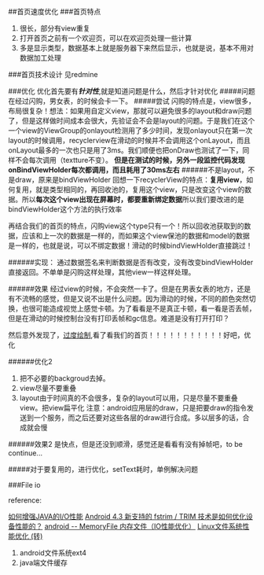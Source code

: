##首页速度优化
###首页特点
1. 很长，部分有view重复
2. 打开首页之前有一个欢迎页，可以在欢迎页处理一些计算
3. 多是显示类型，数据基本上就是服务器下来然后显示，也就是说，基本不用对数据加工处理

###首页技术设计
见redmine

###优化
优化首先要有***针对性***,就是知道问题是什么，然后才针对优化
#####问题
在经过闪购，男女表，的时候会卡一下。
#####尝试
闪购的特点是，view很多，布局很复杂！想法：如果用自定义view，那就可以避免很多的layout和draw问题了，但是这样做时间成本会很大，先验证会不会是layout的问题。于是我们在这个一个view的ViewGroup的onlayout检测用了多少时间，发现onlayout只在第一次layout的时候调用，recyclerview在滑动的时候并不会调用这个onLayout，而且onLayout最多的一次也只是用了3ms。我们顺便也把onDraw也测试了一下，同样不会每次调用（textture不变）。
**但是在测试的时候，另外一段监控代码发现onBindViewHolder每次都调用，而且耗用了30ms左右**
######不是layout，不是draw，原来是bindViewHolder
回想一下recyclerView的特点：**复用view**，如何复用，就是类型相同的，再回收池的，复用这个view，只是改变这个view的数据。所以**每次这个view出现在屏幕时，都要重新绑定数据**所以我们要改进的是bindViewHolder这个方法的执行效率

再结合我们的首页的特点，闪购view这个type只有一个！所以回收池获取到的数据，应该和上一次的数据是一样的，而如果这个view保池的数据和model的数据是一样的，也就是说，可以不绑定数据！滑动的时候bindViewHolder直接跳过！

######实现：
通过数据签名来判断数据是否有改变，没有改变bindViewHolder直接返回。不单单是闪购这样处理，其他view一样这样处理。

######效果
经过view的时候，不会突然一卡了。但是在男表女表的地方，还是有不流畅的感觉，但是又说不出是什么问题。因为滑动的时候，不同的颜色突然切换，也很可能造成视觉上感觉卡顿。为了看看是不是真正卡顿，看一看是否丢帧，但是在滑动的时候控制台没有打印丢帧和gc信息。难道是没有打开打印？

然后意外发现了，[过度绘制](http://www.cnblogs.com/tianzhijiexian/p/4277732.html),看了看我们的首页！！！！！！！！！！！好吧，优化

######优化2
1. 把不必要的backgroud去掉。
2. view尽量不要重叠
3. layout由于时间真的不会很多，复杂的layout可以用，只是尽量不要重叠view。把view扁平化
注意：android应用层的draw，只是把要draw的指令发送到一个服务，而之后还要对这些各层的draw进行合成。多以层多的话，合成就会慢

######效果2
是快点，但是还没到顺滑，感觉还是看看有没有掉帧吧，to be continue...


#####对于要复用的，进行优化，setText耗时，单例解决问题


###File io

reference:

[如何增强JAVA的I/O性能](http://www.importnew.com/1068.html)
[Android 4.3 新支持的 fstrim / TRIM 技术是如何优化设备性能的？](https://www.zhihu.com/question/21409487)
[android -- MemoryFile 内存文件（IO性能优化）](http://blog.csdn.net/andyhuabing/article/details/7602196)
[Linux文件系统性能优化 (转)](http://www.cnblogs.com/hoys/p/3407674.html)

1. android文件系统ext4
2. java端文件缓存